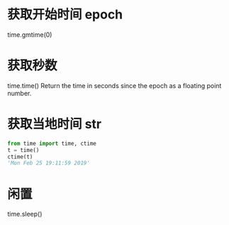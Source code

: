 # 获取开始时间 epoch
time.gmtime(0)

# 获取秒数
time.time()
Return the time in seconds since the epoch as a floating point number. 

# 获取当地时间 str
```py
from time import time, ctime
t = time()
ctime(t)
'Mon Feb 25 19:11:59 2019'
```

# 闲置
time.sleep()
